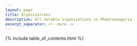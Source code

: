 ```yaml
---
layout: page
title: Organizations
description: All notable organizations in Phantasmagoria
excerpt_separator: <!--more-->
---
```


{% include table_of_contents.html %}
